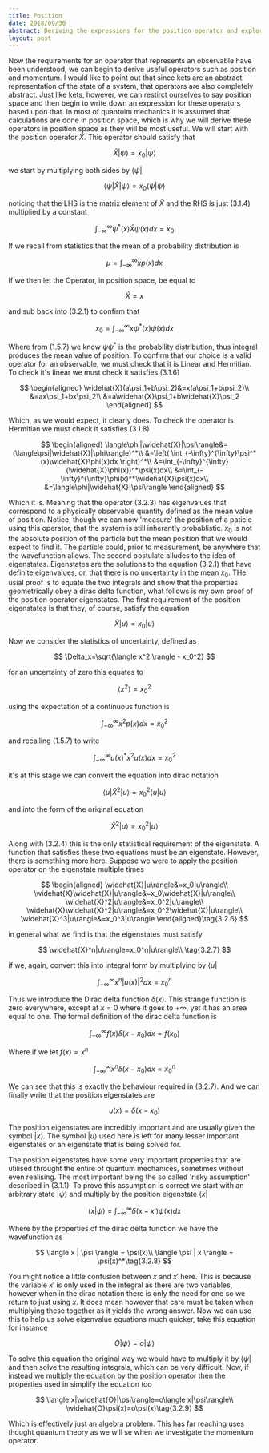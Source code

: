 ```yaml
---
title: Position
date: 2018/09/30
abstract: Deriving the expressions for the position operator and exploring it's properties.
layout: post
---
```


Now the requirements for an operator that represents an observable have been understood, we can begin to derive useful operators such as position and momentum. I would like to point out that since kets are an abstract representation of the state of a system, that operators are also completely abstract. Just like kets, however, we can restirct ourselves to say position space and then begin to write down an expression for these operators based upon that. In most of quantuim mechanics it is assumed that calculations are done in position space, which is why we will derive these operators in position space as they will be most useful.
We will start with the position operator $\widehat{X}$. This operator should satisfy that

$$
\widehat{X}|\psi\rangle=x_0|\psi\rangle \tag{3.2.1}
$$

we start by multiplying both sides by $\langle\psi|$

$$
\langle\psi|\widehat{X}|\psi\rangle=x_0\langle\psi|\psi\rangle
$$

noticing that the LHS is the matrix element of $\widehat{X}$ and the RHS is just $(3.1.4)$ multiplied by a constant

$$
\int_{-\infty}^{\infty}\psi^*(x)\widehat{X}\psi(x)dx=x_0 \tag{3.2.2}
$$

If we recall from statistics that the mean of a probability distribution is

$$
\mu = \int_{-\infty}^{\infty} xp(x)dx
$$

If we then let the Operator, in position space, be equal to

$$
\widehat{X}=x \tag{3.2.3}
$$

and sub back into $(3.2.1)$ to confirm that

$$
x_0=\int_{-\infty}^{\infty}x\psi^*(x)\psi(x)dx
$$

Where from $(1.5.7)$ we know $\psi\psi^*$ is the probability distribution, thus integral produces the mean value of position. To confirm that our choice is a valid operator for an observable, we must check that it is Linear and Hermitian. To check it's linear we must check it satisfies $(3.1.6)$

$$
\begin{aligned}
\widehat{X}(a\psi_1+b\psi_2)&=x(a\psi_1+b\psi_2)\\
&=ax\psi_1+bx\psi_2\\
&=a\widehat{X}\psi_1+b\widehat{X}\psi_2
\end{aligned}
$$

Which, as we would expect, it clearly does. To check the operator is Hermitian we must check it satisfies $(3.1.8)$

$$
\begin{aligned}
\langle\phi|\widehat{X}|\psi\rangle&=(\langle\psi|\widehat{X}|\phi\rangle)^*\\
&=\left( \int_{-\infty}^{\infty}\psi^*(x)\widehat{X}\phi(x)dx \right)^*\\
&=\int_{-\infty}^{\infty}(\widehat{X}\phi(x))^*\psi(x)dx\\
&=\int_{-\infty}^{\infty}\phi(x)^*\widehat{X}\psi(x)dx\\
&=\langle\phi|\widehat{X}|\psi\rangle
\end{aligned}
$$

Which it is. Meaning that the operator $(3.2.3)$ has eigenvalues that correspond to a physically observable quantity defined as the mean value of position. Notice, though we can now 'measure' the position of a paticle using this operator, that the system is still inherantly probablistic. $x_0$ is not the absolute position of the particle but the mean position that we would expect to find it. The particle could, prior to measurement, be anywhere that the wavefunction allows. The second postulate alludes to the idea of eigenstates. Eigenstates are the solutions to the equation $(3.2.1)$ that have definite eigenvalues, or, that there is no uncertainty in the mean $x_0$. THe usial proof is to equate the two integrals and show that the properties geometrically obey a dirac delta function, what follows is my own proof of the position operator eigenstates. The first requirement of the position eigenstates is that they, of course, satisfy the equation

$$
\widehat{X}|u\rangle=x_0|u\rangle\tag{3.2.4}
$$

Now we consider the statistics of uncertainty, defined as

$$
\Delta_x=\sqrt{\langle x^2 \rangle - x_0^2}
$$

for an uncertainty of zero this equates to

$$
\langle x^2 \rangle = x_0^2
$$

using the expectation of a continuous function is

$$
\int_{-\infty}^{\infty} x^2p(x) dx = x_0^2
$$

and recalling $(1.5.7)$ to write

$$
\int_{-\infty}^{\infty} u(x)^*x^2u(x) dx = x_0^2
$$

it's at this stage we can convert the equation into dirac notation

$$
\langle u|\widehat{X}^2|u\rangle=x_0^2\langle u| u\rangle
$$

and into the form of the original equation

$$
\widehat{X}^2|u\rangle=x_0^2| u\rangle \tag{3.2.5}
$$

Along with $(3.2.4)$ this is the only statistical requirement of the eigenstate. A function that satisfies these two equations must be an eigenstate. However, there is something more here. Suppose we were to apply the position operator on the eigenstate multiple times

$$
\begin{aligned}
\widehat{X}|u\rangle&=x_0|u\rangle\\
\widehat{X}\widehat{X}|u\rangle&=x_0\widehat{X}|u\rangle\\
\widehat{X}^2|u\rangle&=x_0^2|u\rangle\\
\widehat{X}\widehat{X}^2|u\rangle&=x_0^2\widehat{X}|u\rangle\\
\widehat{X}^3|u\rangle&=x_0^3|u\rangle
\end{aligned}\tag{3.2.6}
$$

in general what we find is that the eigenstates must satisfy

$$
\widehat{X}^n|u\rangle=x_0^n|u\rangle\\ \tag{3.2.7}
$$

if we, again, convert this into integral form by multiplying by $\langle u |$

$$
\int_{-\infty}^{\infty} x^n|u(x)|^2 dx = x_0^n
$$

Thus we introduce the Dirac delta function $\delta(x)$. This strange function is zero everywhere, except at $x=0$ where it goes to $+\infty$, yet it has an area equal to one. The formal definition of the dirac delta function is

$$
\int_{-\infty}^{\infty} f(x)\delta(x-x_0) dx = f(x_0)
$$

Where if we let $f(x)= x^n$

$$
\int_{-\infty}^{\infty} x^n\delta(x-x_0) dx = x_0^n
$$

We can see that this is exactly the behaviour required in $(3.2.7)$. And we can finally write that the position eigenstates are

$$
u(x)=\delta(x-x_0)
$$

The position eigenstates are incredibly important and are usually given the symbol $|x\rangle$. The symbol $|u\rangle$ used here is left for many lesser important eigenstates or an eigenstate that is being solved for.

The position eigenstates have some very important properties that are utilised throught the entire of quantum mechanices, sometimes without even realising. The most important being the so called 'risky assumption' described in $(3.1.1)$. To prove this assumption is correct we start with an arbitrary state $|\psi\rangle$ and multiply by the position eigenstate $\langle x |$

$$
\langle x | \psi \rangle = \int_{-\infty}^{\infty} \delta(x-x')\psi(x)dx
$$

Where by the properties of the dirac delta function we have the wavefunction as

$$
\langle x | \psi \rangle = \psi(x)\\
\langle \psi | x \rangle = \psi(x)^*\tag{3.2.8}
$$

You might notice a little confusion between $x$ and $x'$ here. This is because the variable $x'$ is only used in the integral as there are two variables, however when in the dirac notation there is only the need for one so we return to just using $x$. It does mean however that care must be taken when multiplying these together as it yields the wrong answer. Now we can use this to help us solve eigenvalue equations much quicker, take this equation for instance

$$
\widehat{O}|\psi\rangle=o|\psi\rangle
$$

To solve this equation the original way we would have to multiply it by $\langle\psi|$ and then solve the resulting integrals, which can be very difficult. Now, if instead we multiply the equation by the position operator then the properties used in simplify the equation too

$$
\langle x|\widehat{O}|\psi\rangle=o\langle x|\psi\rangle\\
\widehat{O}\psi(x)=o\psi(x)\tag{3.2.9}
$$

Which is effectively just an algebra problem. This has far reaching uses thought quantum theory as we will se when we investigate the momentum operator.
